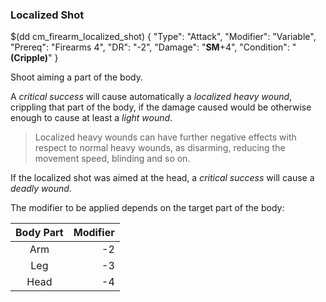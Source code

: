 ### Localized Shot

$(dd cm_firearm_localized_shot)
{ "Type": "Attack",
	"Modifier": "Variable",
	"Prereq": "Firearms 4",
	"DR": "-2",
	"Damage": "__SM__+4",
	"Condition": "__(Cripple)__"
}

Shoot aiming a part of the body.

A _critical success_ will cause automatically
a _localized heavy wound_, crippling that part of the body,
if the damage caused would be otherwise enough to cause at least
a _light wound_.

> Localized heavy wounds can have further negative effects with respect to
normal heavy wounds, as disarming, reducing the movement speed, blinding
and so on.

If the localized shot was aimed at the head, a _critical success_ will cause
a _deadly wound_.

The modifier to be applied depends on the target part of the body:

| Body Part  | Modifier |
|:----------:|---------:|
| Arm        | -2       |
| Leg        | -3       |
| Head       | -4       |
